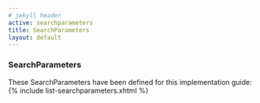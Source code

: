 ```yaml
---
# jekyll header
active: searchparameters
title: SearchParameters
layout: default
---
```


### SearchParameters

These SearchParameters have been defined for this implementation guide:
{% include list-searchparameters.xhtml %}